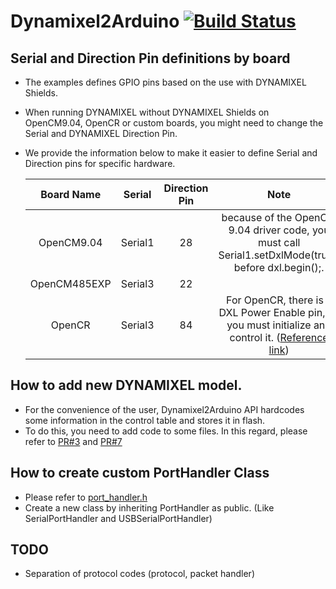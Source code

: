 # Dynamixel2Arduino [![Build Status](https://travis-ci.org/ROBOTIS-GIT/Dynamixel2Arduino.svg?branch=master)](https://travis-ci.org/ROBOTIS-GIT/Dynamixel2Arduino/branches)

## Serial and Direction Pin definitions by board
 - The examples defines GPIO pins based on the use with DYNAMIXEL Shields.
 - When running DYNAMIXEL without DYNAMIXEL Shields on OpenCM9.04, OpenCR or custom boards, you might need to change the Serial and DYNAMIXEL Direction Pin.
 - We provide the information below to make it easier to define Serial and Direction pins for specific hardware.

    |Board Name|Serial|Direction Pin|Note|
    |:-:|:-:|:-:|:-:|
    |OpenCM9.04|Serial1|28|because of the OpenCM 9.04 driver code, you must call Serial1.setDxlMode(true); before dxl.begin();.|
    |OpenCM485EXP|Serial3|22||
    |OpenCR|Serial3|84|For OpenCR, there is a DXL Power Enable pin, so you must initialize and control it. ([Reference link](https://github.com/ROBOTIS-GIT/OpenCR/blob/master/arduino/opencr_arduino/opencr/libraries/DynamixelSDK/src/dynamixel_sdk/port_handler_arduino.cpp#L78))|


## How to add new DYNAMIXEL model.
 - For the convenience of the user, Dynamixel2Arduino API hardcodes some information in the control table and stores it in flash.
 - To do this, you need to add code to some files. In this regard, please refer to [PR#3](https://github.com/ROBOTIS-GIT/Dynamixel2Arduino/pull/3) and [PR#7](https://github.com/ROBOTIS-GIT/Dynamixel2Arduino/pull/7)

## How to create custom PortHandler Class
 - Please refer to [port_handler.h](https://github.com/ROBOTIS-GIT/Dynamixel2Arduino/blob/master/src/utility/port_handler.h)
 - Create a new class by inheriting PortHandler as public. (Like SerialPortHandler and USBSerialPortHandler)

## TODO
 - Separation of protocol codes (protocol, packet handler)